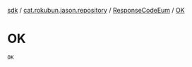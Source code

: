 [sdk](../../index.md) / [cat.rokubun.jason.repository](../index.md) / [ResponseCodeEum](index.md) / [OK](./-o-k.md)

# OK

`OK`